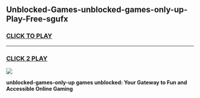 
## Unblocked-Games-unblocked-games-only-up-Play-Free-sgufx
<h3>
<a href="https://premium76.site?title=unblocked-games-only-up&ref=09A">CLICK TO PLAY</a></h3>
<hr>

<h3>
<a href="https://premium76.site?title=unblocked-games-only-up&ref=09A">CLICK 2 PLAY</a>
  
</h3>

<a href="https://premium76.site?title=unblocked-games-only-up&ref=09A"><img src="https://clearcache.store/games.png"></a>


**unblocked-games-only-up games unblocked: Your Gateway to Fun and Accessible Online Gaming**
